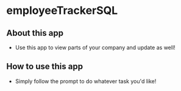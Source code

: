 # employeeTrackerSQL

## About this app
- Use this app to view parts of your company and update as well!

## How to use this app
- Simply follow the prompt to do whatever task you'd like!